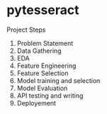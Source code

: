 # pytesseract
Project Steps
1) Problem Statement
2) Data Gathering
3) EDA
4) Feature Engineering
5) Feature Selection
6) Model training and selection
7) Model Evaluation
8) API testing and writing
9) Deployement